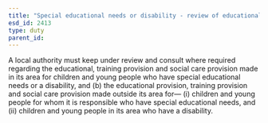 ```yaml
---
title: "Special educational needs or disability - review of educational, training and social care provision"
esd_id: 2413
type: duty
parent_id:  
---
```


A local authority must keep under review and consult where required  regarding the educational, training provision and social care provision made in its area for children and young people who have special educational needs or a disability, and
(b) the educational provision, training provision and social care provision made outside its area for—
(i) children and young people for whom it is responsible who have special educational needs, and
(ii) children and young people in its area who have a disability.

